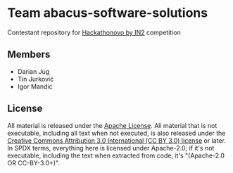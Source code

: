 # Team abacus-software-solutions

Contestant repository for [Hackathonovo by IN2](http://hackathonovo.in2.hr/) competition


## Members
- Darian Jug
- Tin Jurković
- Igor Mandić

## License

All material is released under the [Apache License](./LICENSE).
All material that is not executable, including all text when not executed,
is also released under the
[Creative Commons Attribution 3.0 International (CC BY 3.0) license](https://creativecommons.org/licenses/by/3.0/) or later.
In SPDX terms, everything here is licensed under Apache-2.0;
if it's not executable, including the text when extracted from code, it's
"(Apache-2.0 OR CC-BY-3.0+)".
